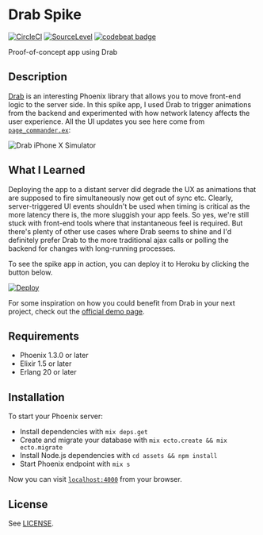 # Drab Spike

[![CircleCI](https://circleci.com/gh/kimlindholm/drab_spike/tree/master.svg?style=shield)](https://circleci.com/gh/kimlindholm/drab_spike/tree/master)
[![SourceLevel](https://app.sourcelevel.io/github/kimlindholm/drab_spike.svg)](https://app.sourcelevel.io/github/kimlindholm/drab_spike)
[![codebeat badge](https://codebeat.co/badges/07ad392f-cf71-4b5a-a933-903a952588a7)](https://codebeat.co/projects/github-com-kimlindholm-drab_spike-master)

Proof-of-concept app using Drab

## Description

[Drab](https://github.com/grych/drab) is an interesting Phoenix library that allows you to move front-end logic to the server side. In this spike app, I used Drab to trigger animations from the backend and experimented with how network latency affects the user experience. All the UI updates you see here come from [`page_commander.ex`](https://github.com/kimlindholm/drab_spike/blob/master/lib/drab_spike_web/commanders/page_commander.ex):

![Drab iPhone X Simulator](https://user-images.githubusercontent.com/1413569/32144199-bb62ed8e-bce7-11e7-96fe-56ef343be20e.gif)

## What I Learned

Deploying the app to a distant server did degrade the UX as animations that are supposed to fire simultaneously now get out of sync etc.  Clearly, server-triggered UI events shouldn't be used when timing is critical as the more latency there is, the more sluggish your app feels. So yes, we're still stuck with front-end tools where that instantaneous feel is required. But there's plenty of other use cases where Drab seems to shine and I'd definitely prefer Drab to the more traditional ajax calls or polling the backend for changes with long-running processes.

To see the spike app in action, you can deploy it to Heroku by clicking the button below.

[![Deploy](https://www.herokucdn.com/deploy/button.svg)](https://heroku.com/deploy?template=https://github.com/kimlindholm/drab_spike)

For some inspiration on how you could benefit from Drab in your next project, check out the [official demo page](https://tg.pl/drab).

## Requirements

* Phoenix 1.3.0 or later
* Elixir 1.5 or later
* Erlang 20 or later

## Installation

To start your Phoenix server:

  * Install dependencies with `mix deps.get`
  * Create and migrate your database with `mix ecto.create && mix ecto.migrate`
  * Install Node.js dependencies with `cd assets && npm install`
  * Start Phoenix endpoint with `mix s`

Now you can visit [`localhost:4000`](http://localhost:4000) from your browser.

## License

See [LICENSE](LICENSE).
